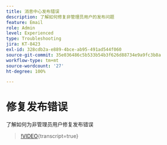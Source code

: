 ```yaml
---
title: 消息中心发布错误
description: 了解如何修复非管理员用户的发布问题
feature: Email
role: Admin
level: Experienced
type: Troubleshooting
jira: KT-8423
exl-id: 328cdb2a-e889-4bce-ab95-491ad544f060
source-git-commit: 35e036486c5b533b54b3f626d88734e9a9fc3b8a
workflow-type: tm+mt
source-wordcount: '27'
ht-degree: 100%

---
```


# 修复发布错误

了解如何为非管理员用户修复发布错误

>[!VIDEO](https://video.tv.adobe.com/v/335979?quality=12&learn=on){transcript=true}
